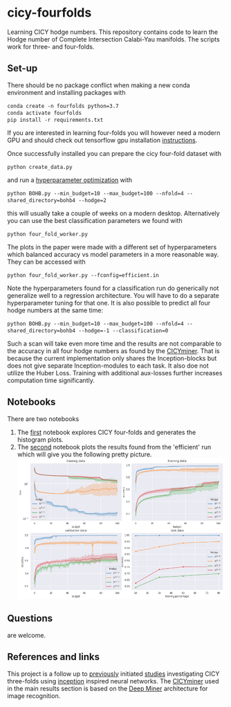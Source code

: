 # cicy-fourfolds

Learning CICY hodge numbers. This repository contains code to learn the Hodge number of Complete Intersection Calabi-Yau manifolds. The scripts work for three- and four-folds.

## Set-up

There should be no package conflict when making a new conda environment and installing packages with

```console
conda create -n fourfolds python=3.7
conda activate fourfolds
pip install -r requirements.txt
```

If you are interested in learning four-folds you will however need a modern GPU and should check out tensorflow gpu installation [instructions](https://www.tensorflow.org/install/gpu).

Once successfully installed you can prepare the cicy four-fold dataset with

```console
python create_data.py
```

and run a [hyperparameter optimization](https://github.com/automl/HpBandSter) with

```console
python BOHB.py --min_budget=10 --max_budget=100 --nfold=4 --shared_directory=bohb4 --hodge=2
```

this will usually take a couple of weeks on a modern desktop. Alternatively you can use the best classification parameters we found with

```console
python four_fold_worker.py
```

The plots in the paper were made with a different set of hyperparameters which balanced accuracy vs model parameters in a more reasonable way. They can be accessed with

```console
python four_fold_worker.py --fconfig=efficient.in
```

Note the hyperparameters found for a classification run do generically not generalize well to a regression architecture. You will have to do a separate hyperparameter tuning for that one. It is also possible to predict all four hodge numbers at the same time:

```console
python BOHB.py --min_budget=10 --max_budget=100 --nfold=4 --shared_directory=bohb4 --hodge=-1 --classification=0
```

Such a scan will take even more time and the results are not comparable to the accuracy in all four hodge numbers as found by the [CICYminer](https://github.com/thesfinox/ml-cicy-4folds).
That is because the current implementation only shares the Inception-blocks but does not give separate Inception-modules to each task. It also doe not utilize the Huber Loss. Training with additional aux-losses further increases computation time significantly.

## Notebooks

There are two notebooks

1. The [first](/exploring_fourfolds.ipynb) notebook explores CICY four-folds and generates the histogram plots.
2. The [second](/accuracy_plots.ipynb) notebook plots the results found from the 'efficient' run which will give you the following pretty picture.
![accuracies](./plots/accuracies.png "Train:Val:Test accuracies.")

## Questions

are welcome.

## References and links

This project is a follow up to [previously](https://github.com/thesfinox/ml-cicy) initiated [studies](https://arxiv.org/pdf/2007.13379.pdf) investigating CICY three-folds using [inception](https://arxiv.org/abs/1409.4842) inspired neural networks. The [CICYminer](https://github.com/thesfinox/ml-cicy-4folds) used in the main results section is based on the [Deep Miner](https://arxiv.org/abs/2102.09321) architecture for image recognition.
